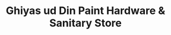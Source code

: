 ---
title: "Ghiyas ud Din Paint Hardware & Sanitary Store"
url: /karachi/ghiyas-ud-din-paint-hardware-and-sanitary-store/
shop: hardware
---